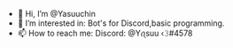 - 👋 Hi, I’m @Yasuuchin
- 👀 I’m interested in: Bot's for Discord,basic programming.
- 📫 How to reach me: Discord: @Yꪖsuu ‹𝟹#4578

<!---
Yasuuchin/Yasuuchin is a ✨ special ✨ repository because its `README.md` (this file) appears on your GitHub profile.
You can click the Preview link to take a look at your changes.
--->
